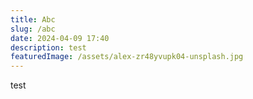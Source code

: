 ```yaml
---
title: Abc
slug: /abc
date: 2024-04-09 17:40
description: test
featuredImage: /assets/alex-zr48yvupk04-unsplash.jpg
---
```

t﻿est